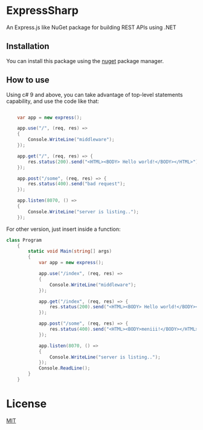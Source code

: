 # ExpressSharp

An Express.js like NuGet package for building REST APIs using .NET

## Installation

You can install this package using the [nuget]("https://www.nuget.org/") package
manager.

## How to use

Using c# 9 and above, you can take advantage of top-level statements capability, and use the code like that:

```cs

    var app = new express();

    app.use("/", (req, res) =>
    {
        Console.WriteLine("middleware");
    });

    app.get("/", (req, res) => {
        res.status(200).send("<HTML><BODY> Hello world!</BODY></HTML>");
    });

    app.post("/some", (req, res) => {
        res.status(400).send("bad request");
    });

    app.listen(8070, () =>
    {
        Console.WriteLine("server is listing..");
    });

```

For other version, just insert inside a function:

```cs
class Program
    {
        static void Main(string[] args)
        {
            var app = new express();

            app.use("/index", (req, res) =>
            {
                Console.WriteLine("middleware");
            });

            app.get("/index", (req, res) => {
                res.status(200).send("<HTML><BODY> Hello world!</BODY></HTML>");
            });

            app.post("/some", (req, res) => {
                res.status(400).send("<HTML><BODY>meniii!</BODY></HTML>");
            });

            app.listen(8070, () =>
            {
                Console.WriteLine("server is listing..");
            });
            Console.ReadLine();
        }
    }
```

# License

[MIT]("https://choosealicense.com/licenses/mit/")
